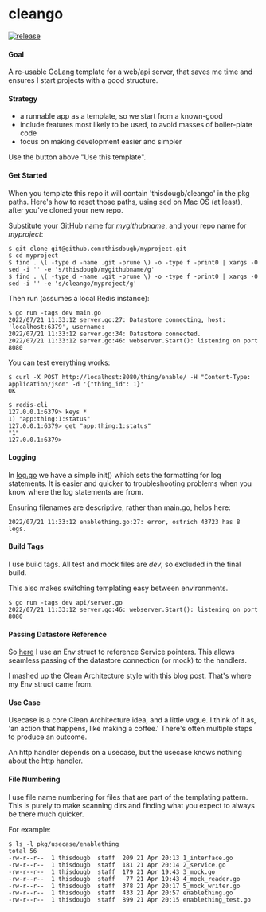 # cleango

[![release](https://github.com/thisdougb/cleango/actions/workflows/release.yaml/badge.svg)](https://github.com/thisdougb/cleango/actions/workflows/release.yaml)

#### Goal

A re-usable GoLang template for a web/api server, that saves me time and ensures I start projects with a good structure.

#### Strategy

- a runnable app as a template, so we start from a known-good
- include features most likely to be used, to avoid masses of boiler-plate code
- focus on making development easier and simpler

Use the button above "Use this template".

#### Get Started

When you template this repo it will contain 'thisdougb/cleango' in the pkg paths.
Here's how to reset those paths, using sed on Mac OS (at least), after you've cloned your new repo.

Substitute your GitHub name for _mygithubname_, and your repo name for _myproject_:
```
$ git clone git@github.com:thisdougb/myproject.git
$ cd myproject
$ find . \( -type d -name .git -prune \) -o -type f -print0 | xargs -0 sed -i '' -e 's/thisdougb/mygithubname/g'
$ find . \( -type d -name .git -prune \) -o -type f -print0 | xargs -0 sed -i '' -e 's/cleango/myproject/g'
```
Then run (assumes a local Redis instance):
```
$ go run -tags dev main.go
2022/07/21 11:33:12 server.go:27: Datastore connecting, host: 'localhost:6379', username:
2022/07/21 11:33:12 server.go:34: Datastore connected.
2022/07/21 11:33:12 server.go:46: webserver.Start(): listening on port 8080
```
You can test everything works:
```
$ curl -X POST http://localhost:8080/thing/enable/ -H "Content-Type: application/json" -d '{"thing_id": 1}'                                                                             
OK

$ redis-cli
127.0.0.1:6379> keys *
1) "app:thing:1:status"
127.0.0.1:6379> get "app:thing:1:status"
"1"
127.0.0.1:6379>
```

#### Logging

In [log.go](https://github.com/thisdougb/cleango/blob/refactor_logging/api/log.go#L7) we have a simple init() which sets the formatting for log statements.
It is easier and quicker to troubleshooting problems when you know where the log statements are from.

Ensuring filenames are descriptive, rather than main.go, helps here:
```
2022/07/21 11:33:12 enablething.go:27: error, ostrich 43723 has 8 legs.
```

#### Build Tags

I use build tags.
All test and mock files are _dev_, so excluded in the final build.

This also makes switching templating easy between environments.
```
$ go run -tags dev api/server.go
2022/07/21 11:33:12 server.go:46: webserver.Start(): listening on port 8080
```

#### Passing Datastore Reference

So [here](https://github.com/thisdougb/cleango/blob/main/api/handlers/env.go) I use an Env struct to reference Service pointers.
This allows seamless passing of the datastore connection (or mock) to the handlers.

I mashed up the Clean Architecture style with [this](https://www.alexedwards.net/blog/organising-database-access) blog post.
That's where my Env struct came from.

#### Use Case

Usecase is a core Clean Architecture idea, and a little vague.
I think of it as, 'an action that happens, like making a coffee.'
There's often multiple steps to produce an outcome.

An http handler depends on a usecase, but the usecase knows nothing about the http handler.

#### File Numbering

I use file name numbering for files that are part of the templating pattern.
This is purely to make scanning dirs and finding what you expect to always be there much quicker.

For example:
```
$ ls -l pkg/usecase/enablething
total 56
-rw-r--r--  1 thisdougb  staff  209 21 Apr 20:13 1_interface.go
-rw-r--r--  1 thisdougb  staff  181 21 Apr 20:14 2_service.go
-rw-r--r--  1 thisdougb  staff  179 21 Apr 19:43 3_mock.go
-rw-r--r--  1 thisdougb  staff   77 21 Apr 19:43 4_mock_reader.go
-rw-r--r--  1 thisdougb  staff  378 21 Apr 20:17 5_mock_writer.go
-rw-r--r--  1 thisdougb  staff  433 21 Apr 20:57 enablething.go
-rw-r--r--  1 thisdougb  staff  899 21 Apr 20:15 enablething_test.go
```
